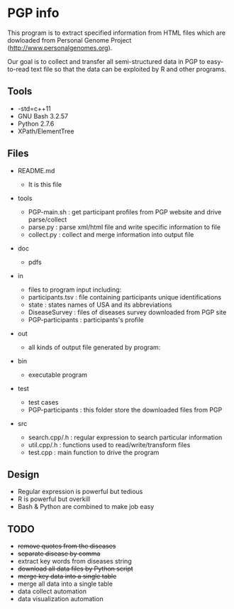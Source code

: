 PGP info
========

This program is to extract specified information from HTML files which are dowloaded from 
Personal Genome Project (http://www.personalgenomes.org).

Our goal is to collect and transfer all semi-structured data in PGP to easy-to-read text file so that the data can be exploited by R and other programs.

Tools
-----

* -std=c++11
* GNU Bash 3.2.57
* Python 2.7.6 
* XPath/ElementTree

Files
-----

* README.md
  - It is this file

* tools
  - PGP-main.sh : get participant profiles from PGP website and drive parse/collect
  - parse.py : parse xml/html file and write specific information to file
  - collect.py : collect and merge information into output file

* doc
  - pdfs

* in
  - files to program input including:
  - participants.tsv : file containing participants unique identifications
  - state : states names of USA and its abbreviations
  - DiseaseSurvey : files of diseases survey downloaded from PGP site
  - PGP-participants : participants's profile

* out
  - all kinds of output file generated by program:

* bin
  - executable program

* test
  - test cases
  - PGP-participants : this folder store the downloaded files from PGP

* src
  - search.cpp/.h : regular expression to search particular information
  - util.cpp/.h : functions used to read/write/transform files
  - test.cpp : main function to drive the program

Design
------
* Regular expression is powerful but tedious
* R is powerful but overkill
* Bash & Python are combined to make job easy

TODO
----
* <s> remove quotes from the diseases </s>
* <s> separate disease by comma </s>
* extract key words from diseases string
* <s> download all data files by Python script </s>
* <s> merge key data into a single table </s>
* merge all data into a single table
* data collect automation
* data visualization automation
